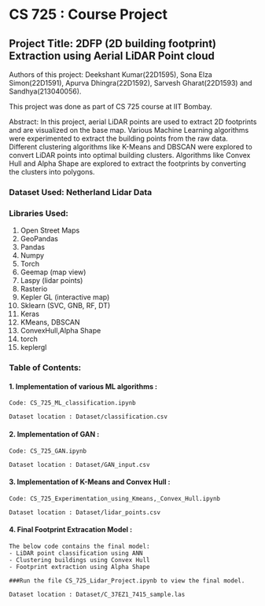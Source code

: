 # CS 725 : Course Project

## Project Title: 2DFP (2D building footprint) Extraction using Aerial LiDAR Point cloud

Authors of this project: Deekshant Kumar(22D1595), Sona Elza Simon(22D1591), Apurva Dhingra(22D1592), Sarvesh Gharat(22D1593) and Sandhya(213040056).

This project was done as part of CS 725 course at IIT Bombay.

Abstract: In this project, aerial LiDAR points are used to extract 2D footprints and are visualized on the base map. Various Machine Learning algorithms were experimented to extract the building points from the raw data. Different clustering algorithms like K-Means and DBSCAN were explored to convert LiDAR points into optimal building clusters. Algorithms like Convex Hull and Alpha Shape are explored to extract the footprints by converting the clusters into polygons.

### Dataset Used: Netherland Lidar Data

### Libraries Used:

1. Open Street Maps
2. GeoPandas
3. Pandas
4. Numpy
5. Torch
6. Geemap (map view)
7. Laspy (lidar points)
8. Rasterio
9. Kepler GL (interactive map)
10. Sklearn (SVC, GNB, RF, DT)
11. Keras
12. KMeans, DBSCAN
13. ConvexHull,Alpha Shape
14. torch
15. keplergl


### Table of Contents:
#### 1. Implementation of various ML algorithms :
	
	Code: CS_725_ML_classification.ipynb 
	
	Dataset location : Dataset/classification.csv
	
#### 2. Implementation of GAN :
	
	Code: CS_725_GAN.ipynb 
	
	Dataset location : Dataset/GAN_input.csv

#### 3. Implementation of K-Means and Convex Hull  :
	
	Code: CS_725_Experimentation_using_Kmeans,_Convex_Hull.ipynb 
	
	Dataset location : Dataset/lidar_points.csv

#### 4. Final Footprint Extracation Model :
	The below code contains the final model:
	- LiDAR point classification using ANN
	- Clustering buildings using Convex Hull
	- Footprint extraction using Alpha Shape
	
	###Run the file CS_725_Lidar_Project.ipynb to view the final model.
	
	Dataset location : Dataset/C_37EZ1_7415_sample.las

